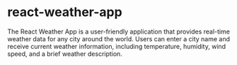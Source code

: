 # react-weather-app
The React Weather App is a user-friendly application that provides real-time weather data for any city around the world. Users can enter a city name and receive current weather information, including temperature, humidity, wind speed, and a brief weather description.
